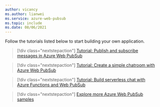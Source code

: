 ```yaml
---
author: vicancy
ms.author: lianwei
ms.service: azure-web-pubsub
ms.topic: include 
ms.date: 08/06/2021
---
```


Follow the tutorials listed below to start building your own application.

> [!div class="nextstepaction"]
> [Tutorial: Publish and subscribe messages in Azure Web PubSub](./../tutorial-pub-sub-messages.md)

> [!div class="nextstepaction"]
> [Tutorial: Create a simple chatroom with Azure Web PubSub](./../tutorial-build-chat.md)

> [!div class="nextstepaction"]
> [Tutorial: Build serverless chat with Azure Functions and Web PubSub](./../quickstart-serverless.md)

> [!div class="nextstepaction"]
> [Explore more Azure Web PubSub samples](https://aka.ms/awps/samples)